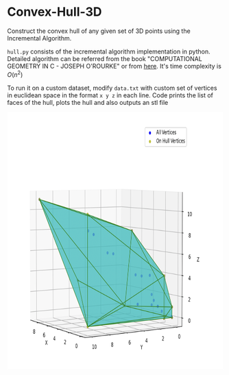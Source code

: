 # Convex-Hull-3D
Construct the convex hull of any given set of 3D points using the Incremental Algorithm. 

`hull.py` consists of the incremental algorithm implementation in python. Detailed algorithm can be referred from the book "COMPUTATIONAL GEOMETRY IN C - JOSEPH O'ROURKE" or from [here](https://www.geometrictools.com/Documentation/TriangulationByEarClipping.pdf). It's time complexity is $O(n^2)$

To run it on a custom dataset, modify `data.txt` with custom set of vertices in euclidean space in the format `x y z` in each line. Code prints the list of faces of the hull, plots the hull and also outputs an stl file 

<p align="center">
<img src="https://github.com/berserank/Convex-Hull-3D/blob/main/3D%20plot.png" alt="Alt Text" width="650" height="600">
</p>


